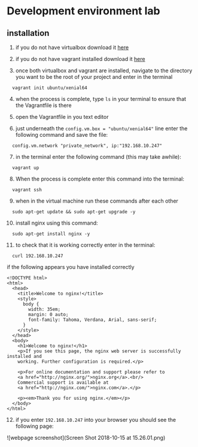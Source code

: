 # Development environment lab

## installation

1. if you do not have virtualbox download it [here](https://www.virtualbox.org/wiki/Downloads)

2. if you do not have vagrant installed download it [here](https://www.vagrantup.com/downloads.html)

3. once both virtualbox and vagrant are installed, navigate to the directory you want to be the root of your project and enter in the terminal

  ```terminal
    vagrant init ubuntu/xenial64
  ```

4. when the process is complete, type ```ls``` in your terminal to ensure that the Vagrantfile is there

5. open the Vagrantfile in you text editor

6.  just underneath the ```config.vm.box = "ubuntu/xenial64"``` line enter the following command and save the file:

  ```terminal
    config.vm.network "private_network", ip:"192.168.10.247"
  ```
7. in the terminal enter the following command (this may take awhile):
  ```terminal
    vagrant up
  ```
8. When the process is complete enter this command into the terminal:
  ```terminal
    vagrant ssh
  ```
9. when in the virtual machine run these commands after each other

  ```terminal
    sudo apt-get update && sudo apt-get upgrade -y
  ```
10. install nginx using this command:
  ```terminal
    sudo apt-get install nginx -y
  ```
11. to check that it is working correctly enter in the terminal:
  ```terminal
    curl 192.168.10.247
  ```
  if the following appears you have installed correctly

  ```terminal
  <!DOCTYPE html>
  <html>
    <head>
      <title>Welcome to nginx!</title>
      <style>
        body {
          width: 35em;
          margin: 0 auto;
          font-family: Tahoma, Verdana, Arial, sans-serif;
        }
      </style>
    </head>
    <body>
      <h1>Welcome to nginx!</h1>
      <p>If you see this page, the nginx web server is successfully installed and
      working. Further configuration is required.</p>

      <p>For online documentation and support please refer to
      <a href="http://nginx.org/">nginx.org</a>.<br/>
      Commercial support is available at
      <a href="http://nginx.com/">nginx.com</a>.</p>

      <p><em>Thank you for using nginx.</em></p>
    </body>
  </html>
  ```
  12. if you enter ```192.168.10.247``` into your browser you should see the following page:


  ![webpage screenshot](Screen Shot 2018-10-15 at 15.26.01.png)
